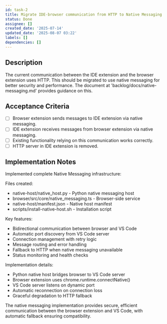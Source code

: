 ```yaml
---
id: task-2
title: Migrate IDE-browser communication from HTTP to Native Messaging
status: Done
assignee: []
created_date: '2025-07-14'
updated_date: '2025-08-07 03:22'
labels: []
dependencies: []
---
```


## Description

The current communication between the IDE extension and the browser extension uses HTTP. This should be migrated to use native messaging for better security and performance. The document at 'backlog/docs/native-messaging.md' provides guidance on this.

## Acceptance Criteria

- [ ] Browser extension sends messages to IDE extension via native messaging.
- [ ] IDE extension receives messages from browser extension via native messaging.
- [ ] Existing functionality relying on this communication works correctly.
- [ ] HTTP server in IDE extension is removed.

## Implementation Notes

Implemented complete Native Messaging infrastructure:

Files created:
- native-host/native_host.py - Python native messaging host
- browser/src/core/native_messaging.ts - Browser-side service
- native-host/manifest.json - Native host manifest
- scripts/install-native-host.sh - Installation script

Key features:
- Bidirectional communication between browser and VS Code
- Automatic port discovery from VS Code server
- Connection management with retry logic  
- Message routing and error handling
- Fallback to HTTP when native messaging unavailable
- Status monitoring and health checks

Implementation details:
- Python native host bridges browser to VS Code server
- Browser extension uses chrome.runtime.connectNative()
- VS Code server listens on dynamic port
- Automatic reconnection on connection loss
- Graceful degradation to HTTP fallback

The native messaging implementation provides secure, efficient communication between the browser extension and VS Code, with automatic fallback ensuring compatibility.

